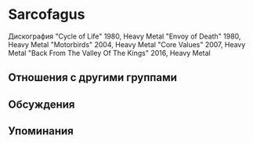 # Sarcofagus

Дискография
"Cycle of Life" 1980, Heavy Metal
"Envoy of Death" 1980, Heavy Metal
"Motorbirds" 2004, Heavy Metal
"Core Values" 2007, Heavy Metal
"Back From The Valley Of The Kings" 2016, Heavy Metal

## Отношения с другими группами


## Обсуждения


## Упоминания

